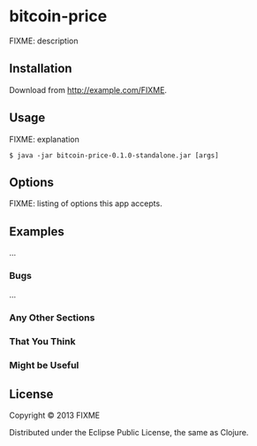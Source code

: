 # bitcoin-price

FIXME: description

## Installation

Download from http://example.com/FIXME.

## Usage

FIXME: explanation

    $ java -jar bitcoin-price-0.1.0-standalone.jar [args]

## Options

FIXME: listing of options this app accepts.

## Examples

...

### Bugs

...

### Any Other Sections
### That You Think
### Might be Useful

## License

Copyright © 2013 FIXME

Distributed under the Eclipse Public License, the same as Clojure.
